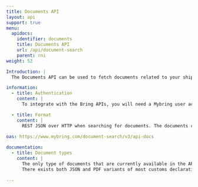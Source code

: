 ```yaml
---
title: Documents API
layout: api
support: true
menu:
  apidocs:
    identifier: documents
    title: Documents API
    url: /api/document-search
    parent: rni
weight: 52

Introduction: |
  The Documents API can be used to fetch documents related to your shipments. 

information:
  - title: Authentication
    content: |
      To integrate with the Bring APIs, you will need a Mybring user account with an API key. Information about prerequisites and authentication headers can be found on the general API [Getting Started page](/api/).

  - title: Format
    content: |
      REST JSON over HTTP when searching for documents. The documents contains JSON or PDF. 
      
oas: https://www.mybring.com/document-search/v3/api-docs

documentation:
  - title: Document types
    content: |
      The only type of documents that are currently available in the API are customs documents. These are the same that can be found customs document section in Mybring web. 
      There exists both JSON and PDF variants of most customs declaration documents.
    
---
```

